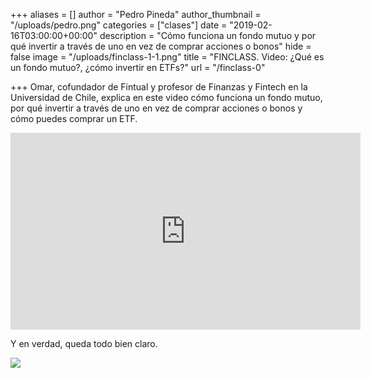 +++
aliases = []
author = "Pedro Pineda"
author_thumbnail = "/uploads/pedro.png"
categories = ["clases"]
date = "2019-02-16T03:00:00+00:00"
description = "Cómo funciona un fondo mutuo y por qué invertir a través de uno en vez de comprar acciones o bonos"
hide = false
image = "/uploads/finclass-1-1.png"
title = "FINCLASS. Video: ¿Qué es un fondo mutuo?, ¿cómo invertir en ETFs?"
url = "/finclass-0"

+++
Omar, cofundador de Fintual y profesor de Finanzas y Fintech en la Universidad de Chile, explica en este video cómo funciona un fondo mutuo, por qué invertir a través de uno en vez de comprar acciones o bonos y cómo puedes comprar un ETF.

<div style="text-align:center"><iframe width="560" height="315" src="https://www.youtube.com/embed/H9DMQKxONeI" frameborder="0" allow="accelerometer; autoplay; encrypted-media; gyroscope; picture-in-picture" allowfullscreen></iframe></div>


Y en verdad, queda todo bien claro.

![](/uploads/comentario.png)